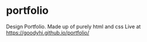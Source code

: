 # portfolio
Design Portfolio.
Made up of purely html and css
Live at https://goodyhi.github.io/portfolio/
